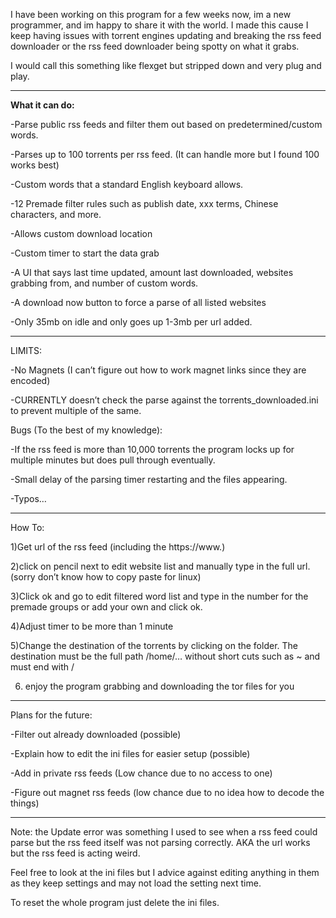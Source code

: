 I have been working on this program for a few weeks now, im a new programmer, and im happy to share it with the world. I made this cause I keep having issues with torrent engines updating and breaking the rss feed downloader or the rss feed downloader being spotty on what it grabs.

I would call this something like flexget but stripped down and very plug and play.

--------------------------------------------------------------------------------------------------------------------------------------------

<strong>What it can do:</strong>

\-Parse public rss feeds and filter them out based on predetermined/custom words.

\-Parses up to 100 torrents per rss feed. (It can handle more but I found 100 works best)

\-Custom words that a standard English keyboard allows.

\-12 Premade filter rules such as publish date, xxx terms, Chinese characters, and more.

\-Allows custom download location 

\-Custom timer to start the data grab

\-A UI that says last time updated, amount last downloaded, websites grabbing from, and number of custom words.

\-A download now button to force a parse of all listed websites

\-Only 35mb on idle and only goes up 1-3mb per url added.

--------------------------------------------------------------------------------------------------------------------------------------------

LIMITS:

\-No Magnets (I can’t figure out how to work magnet links since they are encoded)

\-CURRENTLY doesn’t check the parse against the torrents\_downloaded.ini to prevent multiple of the same.


Bugs (To the best of my knowledge):

\-If the rss feed is more than 10,000 torrents the program locks up for multiple minutes but does pull through eventually.

\-Small delay of the parsing timer restarting and the files appearing.

\-Typos… 

--------------------------------------------------------------------------------------------------------------------------------------------

How To:

1)Get url of the rss feed (including the https://www.)

2)click on pencil next to edit website list and manually type in the full url. (sorry don’t know how to copy paste for linux)

3)Click ok and go to edit filtered word list and type in the number for the premade groups or add your own and click ok.

4)Adjust timer to be more than 1 minute

5)Change the destination of the torrents by clicking on the folder. The destination must be the full path /home/… without short cuts such as ~ and must end with /

6) enjoy the program grabbing and downloading the tor files for you


--------------------------------------------------------------------------------------------------------------------------------------------

Plans for the future:

\-Filter out already downloaded (possible)

\-Explain how to edit the ini files for easier setup (possible)

\-Add in private rss feeds (Low chance due to no access to one)

\-Figure out magnet rss feeds (low chance due to no idea how to decode the things)

--------------------------------------------------------------------------------------------------------------------------------------------

Note: the Update error was something I used to see when a rss feed could parse but the rss feed itself was not parsing correctly. AKA the url works but the rss feed is acting weird.

Feel free to look at the ini files but I advice against editing anything in them as they keep settings and may not load the setting next time.



To reset the whole program just delete the ini files.
